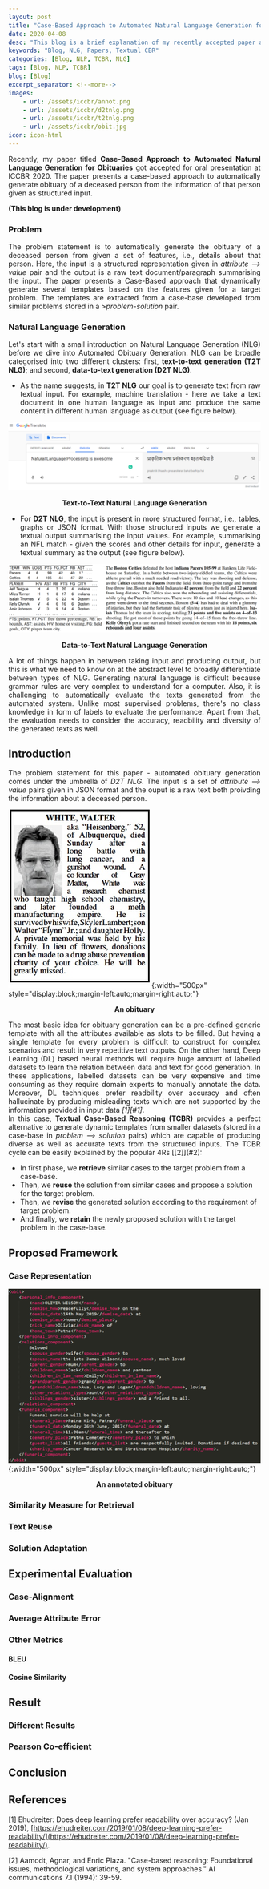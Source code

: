 ```yaml
---
layout: post
title: "Case-Based Approach to Automated Natural Language Generation for Obituaries"
date: 2020-04-08
desc: "This blog is a brief explanation of my recently accepted paper at ICCBR 2020"
keywords: "Blog, NLG, Papers, Textual CBR"
categories: [Blog, NLP, TCBR, NLG]
tags: [Blog, NLP, TCBR]
blog: [Blog]
excerpt_separator: <!--more-->
images: 
    - url: /assets/iccbr/annot.png
    - url: /assets/iccbr/d2tnlg.png
    - url: /assets/iccbr/t2tnlg.png
    - url: /assets/iccbr/obit.jpg
icon: icon-html
---
```


<div style="text-align: justify"> 
Recently, my paper titled <b>Case-Based Approach to Automated Natural Language Generation for Obituaries</b> got accepted for oral presentation at ICCBR 2020. The paper presents a case-based approach to automatically generate obituary of a deceased person from the information of that person given as structured input. 
</div>

**(This blog is under development)**

<!--more-->

### Problem
<div style="text-align: justify"> 
The problem statement is to automatically generate the obituary of a deceased person from given a set of features, i.e., details about that person. Here, the input is a structured representation given in <i>attribute --> value</i> pair and the output is a raw text document/paragraph summarising the input. The paper presents a Case-Based approach that dynamically generate several templates based on the features given for a target problem. The templates are extracted from a case-base developed from similar problems stored in a <i>>problem-solution</i> pair.
</div>

### Natural Language Generation
<div style="text-align: justify"> 
Let's start with a small introduction on Natural Language Generation (NLG) before we dive into Automated Obituary Generation. NLG can be broadle categorised into two different clusters: first, <b>text-to-text generation (T2T NLG)</b>; and second, <b>data-to-text generation (D2T NLG)</b>. 
</div>

- <div style="text-align: justify">As the name suggests, in <b>T2T NLG</b> our goal is to generate text from raw textual input. For example, machine translation - here we take a text document in one human language as input and produce the same content in different human language as output (see figure below). </div>

![Figure 1: T2T NLG](/assets/iccbr/t2tnlg.png)
<p style="text-align: center;"><b>Text-to-Text Natural Language Generation</b></p>

- <div style="text-align: justify">For <b>D2T NLG</b>, the input is present in more structured format, i.e., tables, graphs or JSON format. With those structured inputs we generate a textual output summarising the input values. For example, summarising an NFL match - given the scores and other details for input, generate a textual summary as the output (see figure below).</div>

<!-- D2T NLG. -->
![Figure 2: D2T NLG](/assets/iccbr/d2tnlg.png)
<p style="text-align: center;"><b>Data-to-Text Natural Language Generation</b></p>

<div style="text-align: justify"> 
A lot of things happen in between taking input and producing output, but this is what we need to know on at the abstract level to broadly differentiate between types of NLG. Generating natural language is difficult because grammar rules are very complex to understand for a computer. Also, it is challenging to automatically evaluate the texts generated from the automated system. Unlike most supervised problems, there's no class knowledge in form of labels to evaluate the performance. Apart from that, the evaluation needs to consider the accuracy, readbility and diversity of the generated texts as well.
</div>

## Introduction
<div style="text-align: justify"> 
The problem statement for this paper - automated obituary generation comes under the umbrella of <i>D2T NLG</i>. The input is a set of <i>attribute --> value</i> pairs given in JSON format and the ouput is a raw text both proivding the information about a deceased person.
</div>

![Figure 3: An Obituary](/assets/iccbr/obit.jpg){:width="500px" style="display:block;margin-left:auto;margin-right:auto;"}
<p style="text-align: center;"><b>An obituary</b></p>

<div style="text-align: justify"> The most basic idea for obituary generation can be a pre-defined generic template with all the attributes available as slots to be filled. But having a single template for every problem is difficult to construct for complex scenarios and result in very repetitive text outputs. On the other hand, Deep Learning (DL) based neural methods will require huge amount of labelled datasets to learn the relation between data and text for good generation. In these applications, labelled datasets can be very expensive and time consuming as they require domain experts to manually annotate the data. Moreover, DL techniques prefer readbility over accuracy and often hallucinate by producing misleading texts which are not supported by the information provided in input data <cite>[1][#1]</cite>.
</div>

<div style="text-align: justify"> 
In this case, <b>Textual Case-Based Reasoning (TCBR)</b> provides a perfect alternative to generate dynamic templates from smaller datasets (stored in a case-base in <i>problem --> solution</i> pairs) which are capable of producing diverse as well as accurate texts from the structured inputs. The TCBR cycle can be easily explained by the popular 4Rs [[2]](#2):
</div>

- In first phase, we **retrieve** similar cases to the target problem from a case-base.
- Then, we **reuse** the solution from similar cases and propose a solution for the target problem.
- Then, we **revise** the generated solution according to the requirement of target problem.
- And finally, we **retain** the newly proposed solution with the target problem in the case-base.

<!-- So after analysing a lot of obituaries from the website [Funeral-Notices](https://funeral-notices.co.uk/national) and discussing with different professionals I manually labelled 100 samples of obituaries with identified 40+ features. Since, I have only 100 labelled data that too with 40+ features, even a begineer will suggest me not to use deep learning for a generation problem (ofcourse, without transfer learning).  -->

## Proposed Framework
### Case Representation

![Figure 3: Annotated Case](/assets/iccbr/annot.png){:width="500px" style="display:block;margin-left:auto;margin-right:auto;"}
<p style="text-align: center;"><b>An annotated obituary</b></p>

### Similarity Measure for Retrieval

### Text Reuse

### Solution Adaptation

## Experimental Evaluation
### Case-Alignment

### Average Attribute Error

### Other Metrics
#### BLEU
#### Cosine Similarity

## Result
### Different Results

### Pearson Co-efficient

## Conclusion

## References

<a id="1">[1]</a> 
Ehudreiter: Does deep learning prefer readability over accuracy? (Jan 2019), [https://ehudreiter.com/2019/01/08/deep-learning-prefer-readability/](https://ehudreiter.com/2019/01/08/deep-learning-prefer-readability/).

<a id="2">[2]</a> 
Aamodt, Agnar, and Enric Plaza. "Case-based reasoning: Foundational issues, methodological variations, and system approaches." AI communications 7.1 (1994): 39-59.